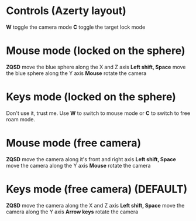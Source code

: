 # Controls (Azerty layout)
**W** toggle the camera mode
**C** toggle the target lock mode

# Mouse mode (locked on the sphere)
**ZQSD** move the blue sphere along the X and Z axis
**Left shift, Space** move the blue sphere along the Y axis
**Mouse** rotate the camera

# Keys mode (locked on the sphere)
Don't use it, trust me. Use **W** to switch to mouse mode or **C** to switch to free roam mode.

# Mouse mode (free camera)
**ZQSD** move the camera along it's front and right axis
**Left shift, Space** move the camera along the Y axis
**Mouse** rotate the camera

# Keys mode (free camera) (DEFAULT)
**ZQSD** move the camera along the X and Z axis
**Left shift, Space** move the camera along the Y axis
**Arrow keys** rotate the camera